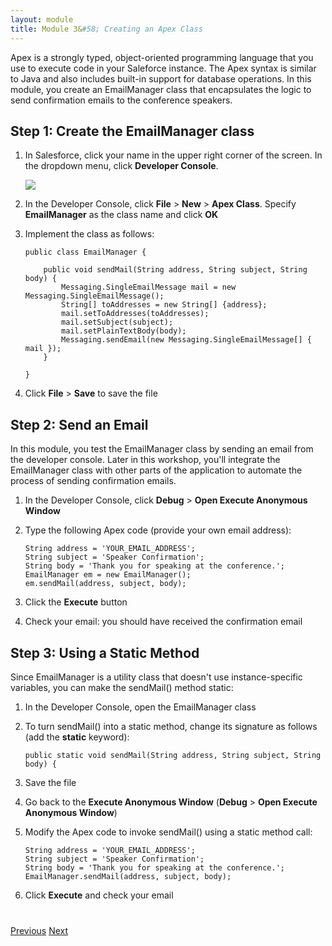 ```yaml
---
layout: module
title: Module 3&#58; Creating an Apex Class
---
```

Apex is a strongly typed, object-oriented programming language that you use to execute code in your Saleforce instance. The Apex syntax is similar to Java and also includes built-in support for database operations. In this module, you create an EmailManager class that encapsulates the logic to send confirmation emails to the conference speakers.

## Step 1: Create the EmailManager class

1. In Salesforce, click your name in the upper right corner of the screen. In the dropdown menu, click **Developer Console**.

    ![](images/devconsole.jpg)

1. In the Developer Console, click **File** > **New** > **Apex Class**. Specify **EmailManager** as the class name and click **OK**

2. Implement the class as follows:

    ```
    public class EmailManager {

        public void sendMail(String address, String subject, String body) {
            Messaging.SingleEmailMessage mail = new Messaging.SingleEmailMessage();
            String[] toAddresses = new String[] {address};
            mail.setToAddresses(toAddresses);
            mail.setSubject(subject);
            mail.setPlainTextBody(body);
            Messaging.sendEmail(new Messaging.SingleEmailMessage[] { mail });
        }

    }
    ```

1. Click **File** > **Save** to save the file

## Step 2: Send an Email

In this module, you test the EmailManager class by sending an email from the developer console. Later in this workshop, you'll integrate the EmailManager class with other parts of the application to automate the process of sending confirmation emails.

1. In the Developer Console, click **Debug** > **Open Execute Anonymous Window**

2. Type the following Apex code (provide your own email address):

    ```
    String address = 'YOUR_EMAIL_ADDRESS';
    String subject = 'Speaker Confirmation';
    String body = 'Thank you for speaking at the conference.';
    EmailManager em = new EmailManager();
    em.sendMail(address, subject, body);
    ```

3. Click the **Execute** button

4. Check your email: you should have received the confirmation email


## Step 3: Using a Static Method

Since EmailManager is a utility class that doesn't use instance-specific variables, you can make the sendMail() method 
static:

1. In the Developer Console, open the EmailManager class

1. To turn sendMail() into a static method, change its signature as follows (add the **static** keyword):

    ```
    public static void sendMail(String address, String subject, String body) {
    ```

1. Save the file

1. Go back to the **Execute Anonymous Window** (**Debug** > **Open Execute Anonymous Window**)

1. Modify the Apex code to invoke sendMail() using a static method call:

    ```
    String address = 'YOUR_EMAIL_ADDRESS';
    String subject = 'Speaker Confirmation';
    String body = 'Thank you for speaking at the conference.';
    EmailManager.sendMail(address, subject, body);
    ```

1. Click **Execute** and check your email


<div class="row" style="margin-top:40px;">
<div class="col-sm-12">
<a href="Importing-Workshop-Assets.html" class="btn btn-default"><i class="glyphicon glyphicon-chevron-left"></i> Previous</a>
<a href="Accessing-Data-using-SOQL-and-DML.html" class="btn btn-default pull-right">Next <i class="glyphicon glyphicon-chevron-right"></i></a>
</div>
</div>
